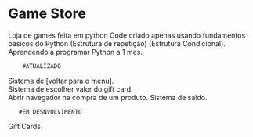 # Game Store

Loja de games feita em python
Code criado apenas usando fundamentos básicos do Python (Estrutura de repetição) (Estrutura Condicional).
Aprendendo a programar Python a 1 mes.

        #ATUALIZADO
Sistema de [voltar para o menu].               
Sistema de escolher valor do gift card.                
Abrir navegador na compra de um produto.
Sistema de saldo.


       #EM DESNVOLVIMENTO
Gift Cards.
